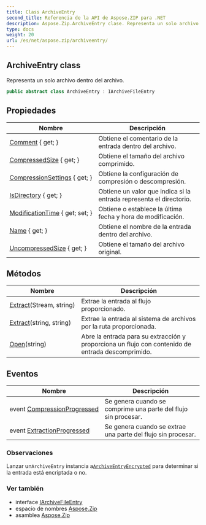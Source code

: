 ```yaml
---
title: Class ArchiveEntry
second_title: Referencia de la API de Aspose.ZIP para .NET
description: Aspose.Zip.ArchiveEntry clase. Representa un solo archivo dentro del archivo.
type: docs
weight: 20
url: /es/net/aspose.zip/archiveentry/
---
```

## ArchiveEntry class

Representa un solo archivo dentro del archivo.

```csharp
public abstract class ArchiveEntry : IArchiveFileEntry
```

## Propiedades

| Nombre | Descripción |
| --- | --- |
| [Comment](../../aspose.zip/archiveentry/comment/) { get; } | Obtiene el comentario de la entrada dentro del archivo. |
| [CompressedSize](../../aspose.zip/archiveentry/compressedsize/) { get; } | Obtiene el tamaño del archivo comprimido. |
| [CompressionSettings](../../aspose.zip/archiveentry/compressionsettings/) { get; } | Obtiene la configuración de compresión o descompresión. |
| [IsDirectory](../../aspose.zip/archiveentry/isdirectory/) { get; } | Obtiene un valor que indica si la entrada representa el directorio. |
| [ModificationTime](../../aspose.zip/archiveentry/modificationtime/) { get; set; } | Obtiene o establece la última fecha y hora de modificación. |
| [Name](../../aspose.zip/archiveentry/name/) { get; } | Obtiene el nombre de la entrada dentro del archivo. |
| [UncompressedSize](../../aspose.zip/archiveentry/uncompressedsize/) { get; } | Obtiene el tamaño del archivo original. |

## Métodos

| Nombre | Descripción |
| --- | --- |
| [Extract](../../aspose.zip/archiveentry/extract/#extract_1)(Stream, string) | Extrae la entrada al flujo proporcionado. |
| [Extract](../../aspose.zip/archiveentry/extract/#extract)(string, string) | Extrae la entrada al sistema de archivos por la ruta proporcionada. |
| [Open](../../aspose.zip/archiveentry/open/)(string) | Abre la entrada para su extracción y proporciona un flujo con contenido de entrada descomprimido. |

## Eventos

| Nombre | Descripción |
| --- | --- |
| event [CompressionProgressed](../../aspose.zip/archiveentry/compressionprogressed/) | Se genera cuando se comprime una parte del flujo sin procesar. |
| event [ExtractionProgressed](../../aspose.zip/archiveentry/extractionprogressed/) | Se genera cuando se extrae una parte del flujo sin procesar. |

### Observaciones

Lanzar un`ArchiveEntry` instancia a[`ArchiveEntryEncrypted`](../archiveentryencrypted/) para determinar si la entrada está encriptada o no.

### Ver también

* interface [IArchiveFileEntry](../iarchivefileentry/)
* espacio de nombres [Aspose.Zip](../../aspose.zip/)
* asamblea [Aspose.Zip](../../)


